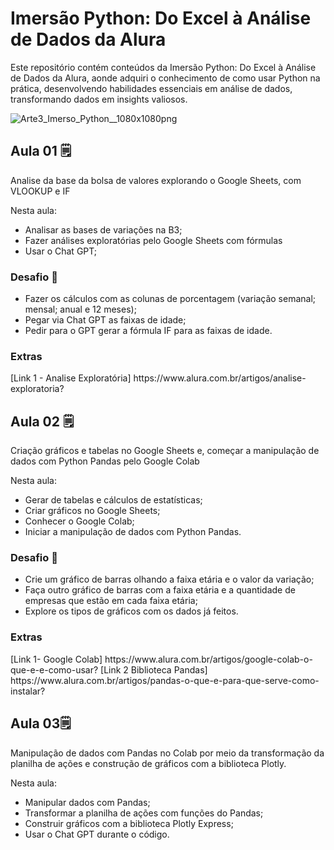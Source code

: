 <h1>Imersão Python: Do Excel à Análise de Dados da Alura</h1>
<p>Este repositório contém conteúdos da Imersão Python: Do Excel à Análise de Dados da Alura, aonde adquiri o conhecimento de como usar Python na prática, desenvolvendo habilidades essenciais em análise de dados, transformando dados em insights valiosos.</p>

![Arte3_Imerso_Python__1080x1080png](https://github.com/tolengvicky/Imersao-Python-Do-Excel-Analise-de-Dados/assets/79332374/d71d6621-5ca3-4a99-8277-e84166a975f4)

<h2>Aula 01 🗒️</h2>
<p>Analise da base da bolsa de valores explorando o Google Sheets, com VLOOKUP e IF</p>
<p>Nesta aula:
  <ul>
    <li>Analisar as bases de variações na B3;</li>
    <li>Fazer análises exploratórias pelo Google Sheets com fórmulas</li>
    <li>Usar o Chat GPT;</li>
  </ul>
</p>

<h3>Desafio 🏁</h3>
<p>
  <ul>
    <li>Fazer os cálculos com as colunas de porcentagem (variação semanal; mensal; anual e 12 meses);
    <li>Pegar via Chat GPT as faixas de idade;
    <li>Pedir para o GPT gerar a fórmula IF para as faixas de idade.
  </ul>
</p>

<h3>Extras</h3>
<p>
  [Link 1 - Analise Exploratória] https://www.alura.com.br/artigos/analise-exploratoria?
</p>

<h2>Aula 02 🗒️</h2>
<p>Criação gráficos e tabelas no Google Sheets e, começar a manipulação de dados com Python Pandas pelo Google Colab</p>
<p>Nesta aula:
  <ul>
     <li>Gerar de tabelas e cálculos de estatísticas;
     <li>Criar gráficos no Google Sheets;
     <li>Conhecer o Google Colab;
     <li>Iniciar a manipulação de dados com Python Pandas.
  </ul>
</p>

<h3>Desafio 🏁</h3>
<p>
   <ul>
      <li>Crie um gráfico de barras olhando a faixa etária e o valor da variação;
      <li>Faça outro gráfico de barras com a faixa etária e a quantidade de empresas que estão em cada faixa etária;
      <li>Explore os tipos de gráficos com os dados já feitos.
   </ul>
</p>

<h3>Extras</h3>
<p>
  [Link 1- Google Colab] https://www.alura.com.br/artigos/google-colab-o-que-e-e-como-usar?
  [Link 2 Biblioteca Pandas] https://www.alura.com.br/artigos/pandas-o-que-e-para-que-serve-como-instalar?
</p>

<h2>Aula 03🗒️</h2>
<p>Manipulação de dados com Pandas no Colab por meio da transformação da planilha de ações e construção de gráficos com a biblioteca Plotly.
<p>Nesta aula:
  <ul>
     <li>Manipular dados com Pandas;
     <li>Transformar a planilha de ações com funções do Pandas;
     <li>Construir gráficos com a biblioteca Plotly Express;
     <li>Usar o Chat GPT durante o código.
  </ul>
</p>
